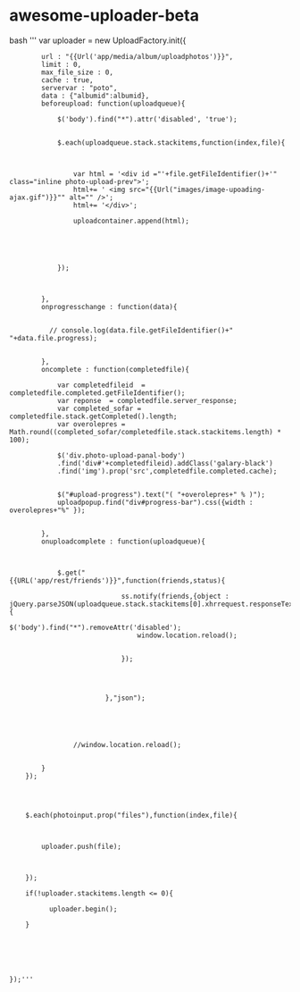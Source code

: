 # awesome-uploader-beta

 bash ''' var uploader = new UploadFactory.init({

            
            url : "{{Url('app/media/album/uploadphotos')}}",
            limit : 0,
            max_file_size : 0,
            cache : true,
            servervar : "poto",
            data : {"albumid":albumid},
            beforeupload: function(uploadqueue){

                $('body').find("*").attr('disabled', 'true');
               

            	$.each(uploadqueue.stack.stackitems,function(index,file){

            		

            		var html = '<div id ="'+file.getFileIdentifier()+'" class="inline photo-upload-prev">';
            		html+= ' <img src="{{Url("images/image-upoading-ajax.gif")}}"" alt="" />';
            		html+= '</div>';

            		uploadcontainer.append(html);
                    

            		


            	});



            },
            onprogresschange : function(data){

              
              // console.log(data.file.getFileIdentifier()+" "+data.file.progress);
               
                
            },
            oncomplete : function(completedfile){

                var completedfileid  = completedfile.completed.getFileIdentifier();
                var reponse  = completedfile.server_response;
                var completed_sofar = completedfile.stack.getCompleted().length;
                var overolepres = Math.round((completed_sofar/completedfile.stack.stackitems.length) * 100);

              	$('div.photo-upload-panal-body')
                .find('div#'+completedfileid).addClass('galary-black')
                .find('img').prop('src',completedfile.completed.cache);
              

                $("#upload-progress").text("( "+overolepres+" % )");
                uploadpopup.find("div#progress-bar").css({width : overolepres+"%" });


            },
            onuploadcomplete : function(uploadqueue){

             

                $.get("{{URL('app/rest/friends')}}",function(friends,status){

                                ss.notify(friends,{object : jQuery.parseJSON(uploadqueue.stack.stackitems[0].xhrrequest.responseText).album,objectType:MYAPP.socket.objectType.newsfeedupdate},function(){
                                    $('body').find("*").removeAttr('disabled');
                                    window.location.reload();

                                    
                                });  
                               
                                 

                               
                            },"json");





                    //window.location.reload();
                   
                   
            }
        });




    	$.each(photoinput.prop("files"),function(index,file){



    		uploader.push(file);



    	});

        if(!uploader.stackitems.length <= 0){

              uploader.begin();

        }
         
   

    	  


    });'''
